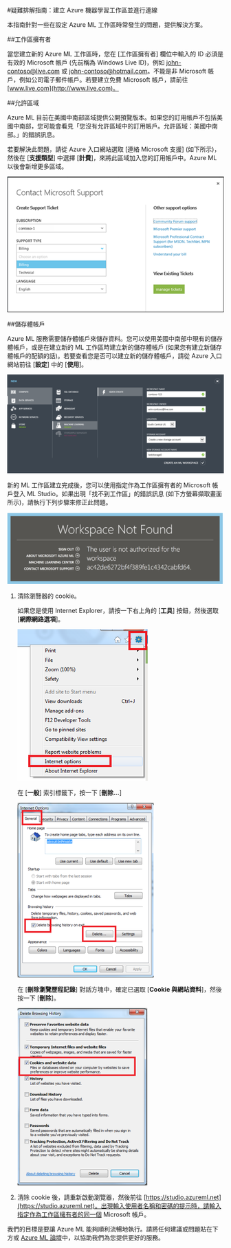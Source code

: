 <properties 
	pageTitle="疑難排解指南：建立及連接 Azure Machine Learning 工作區 | Azure" 
	description="建立及連接 Azure Machine Learning 工作區之常見問題的解決方法" 
	services="machine-learning" 
	documentationCenter="" 
	authors="garyericson" 
	manager="paulettm" 
	editor="cgronlun"/>

<tags 
	ms.service="machine-learning" 
	ms.workload="data-services" 
	ms.tgt_pltfrm="na" 
	ms.devlang="na" 
	ms.topic="article" 
	ms.date="08/25/2014" 
	ms.author="garye"/>


#疑難排解指南：建立 Azure 機器學習工作區並進行連線

本指南針對一些在設定 Azure ML 工作區時常發生的問題，提供解決方案。

##工作區擁有者

當您建立新的 Azure ML 工作區時，您在 [工作區擁有者] 欄位中輸入的 ID 必須是有效的 Microsoft 帳戶 (先前稱為 Windows Live ID)，例如 john-contoso@live.com 或 john-contoso@hotmail.com。不能是非 Microsoft 帳戶，例如公司電子郵件帳戶。若要建立免費 Microsoft 帳戶，請前往 [www.live.com](http://www.live.com)。 

##允許區域

Azure ML 目前在美國中南部區域提供公開預覽版本。如果您的訂用帳戶不包括美國中南部，您可能會看見「您沒有允許區域中的訂用帳戶。允許區域：美國中南部。」的錯誤訊息。 

若要解決此問題，請從 Azure 入口網站選取 [連絡 Microsoft 支援] (如下所示)，然後在 [**支援類型**] 中選擇 [**計費**]，來將此區域加入您的訂用帳戶中。Azure ML 以後會新增更多區域。

![Contact Microsoft support][screen1]

##儲存體帳戶
 
Azure ML 服務需要儲存體帳戶來儲存資料。您可以使用美國中南部中現有的儲存體帳戶，或是在建立新的 ML 工作區時建立新的儲存體帳戶 (如果您有建立新儲存體帳戶的配額的話)。若要查看您是否可以建立新的儲存體帳戶，請從 Azure 入口網站前往 [**設定**] 中的 [**使用**]。

![Create workspace][screen2]

新的 ML 工作區建立完成後，您可以使用指定作為工作區擁有者的 Microsoft 帳戶登入 ML Studio。如果出現「找不到工作區」的錯誤訊息 (如下方螢幕擷取畫面所示)，請執行下列步驟來修正此問題。

![Workspace not found][screen3]

1. 清除瀏覽器的 cookie。

	如果您是使用 Internet Explorer，請按一下右上角的 [**工具**] 按鈕，然後選取 [**網際網路選項**]。  

	![Internet options][screen4]

	在 [**一般**] 索引標籤下，按一下 [**刪除...**]

	![General tab][screen5]

	在 [**刪除瀏覽歷程記錄**] 對話方塊中，確定已選取 [**Cookie 與網站資料**]，然後按一下 [**刪除**]。

	![Delete cookies][screen6]

2. 清除 cookie 後，請重新啟動瀏覽器，然後前往 [https://studio.azureml.net](https://studio.azureml.net)。出現輸入使用者名稱和密碼的提示時，請輸入指定作為工作區擁有者的同一個 Microsoft 帳戶。

我們的目標是要讓 Azure ML 能夠順利流暢地執行。請將任何建議或問題貼在下方或 [Azure ML 論壇](http://social.msdn.microsoft.com/Forums/windowsazure/en-US/home?forum=MachineLearning)中，以協助我們為您提供更好的服務。 

[screen1]:./media/machine-learning-troubleshooting-creating-ml-workspace/screen1.png
[screen2]:./media/machine-learning-troubleshooting-creating-ml-workspace/screen2.png
[screen3]:./media/machine-learning-troubleshooting-creating-ml-workspace/screen3.png
[screen4]:./media/machine-learning-troubleshooting-creating-ml-workspace/screen4.png
[screen5]:./media/machine-learning-troubleshooting-creating-ml-workspace/screen5.png
[screen6]:./media/machine-learning-troubleshooting-creating-ml-workspace/screen6.png

<!--HONumber=46--> 
 